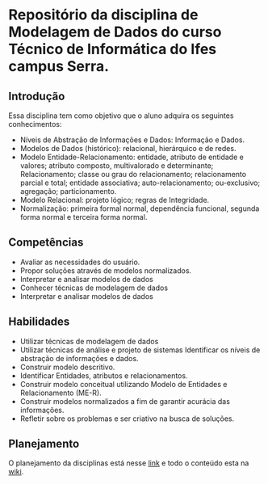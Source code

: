 # Repositório da disciplina de Modelagem de Dados do curso Técnico de Informática do Ifes campus Serra.

## Introdução 

Essa disciplina tem como objetivo que o aluno adquira os seguintes conhecimentos:

* Níveis de Abstração de Informações e Dados: Informação e Dados. 
* Modelos de Dados (histórico): relacional, hierárquico e de redes. 
* Modelo Entidade-Relacionamento: entidade, atributo de entidade e valores;   atributo   composto,   multivalorado   e   determinante;   Relacionamento;   classe   ou   grau   do relacionamento; relacionamento parcial e total; entidade associativa; auto-relacionamento; ou-exclusivo; agregação; particionamento. 
* Modelo Relacional: projeto lógico; regras de Integridade. 
* Normalização: primeira formal normal, dependência funcional, segunda forma normal e terceira forma normal.

## Competências 

* Avaliar as necessidades do usuário.
* Propor soluções através de modelos normalizados.
* Interpretar e analisar modelos de dados
* Conhecer técnicas de modelagem de dados
* Interpretar e analisar modelos de dados

## Habilidades

* Utilizar técnicas de modelagem de dados
* Utilizar técnicas de análise e projeto de sistemas Identificar os níveis de abstração de informações e dados.
* Construir modelo descritivo.
* Identificar Entidades, atributos e relacionamentos.
* Construir modelo conceitual utilizando Modelo de Entidades e Relacionamento (ME-R).
* Construir modelos normalizados a fim de garantir acurácia das informações.
* Refletir sobre os problemas e ser criativo na busca de soluções.

## Planejamento 
O planejamento da disciplinas está nesse [link](https://docs.google.com/spreadsheets/d/1W3Y5q_dxwYbi2ZT-_zFaJqHdzh3fKa-OB7Dt5oLfuvY/pubhtml) e todo o conteúdo esta na [wiki](https://github.com/paulossjunior/MD/wiki).
